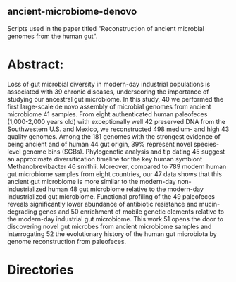 ## ancient-microbiome-denovo

Scripts used in the paper titled "Reconstruction of ancient microbial genomes from the human gut".

# Abstract:
Loss of gut microbial diversity in modern-day industrial populations is associated with  39 chronic diseases, underscoring the importance of studying our ancestral gut microbiome. In this study,  40 we performed the first large-scale de novo assembly of microbial genomes from ancient microbiome  41 samples. From eight authenticated human paleofeces (1,000-2,000 years old) with exceptionally well 42 preserved DNA from the Southwestern U.S. and Mexico, we reconstructed 498 medium- and high 43 quality genomes. Among the 181 genomes with the strongest evidence of being ancient and of human  44 gut origin, 39% represent novel species-level genome bins (SGBs). Phylogenetic analysis and tip dating  45 suggest an approximate diversification timeline for the key human symbiont Methanobrevibacter  46 smithii. Moreover, compared to 789 modern human gut microbiome samples from eight countries, our  47 data shows that this ancient gut microbiome is more similar to the modern-day non-industrialized human  48 gut microbiome relative to the modern-day industrialized gut microbiome. Functional profiling of the  49 paleofeces reveals significantly lower abundance of antibiotic resistance and mucin-degrading genes and  50 enrichment of mobile genetic elements relative to the modern-day industrial gut microbiome. This work  51 opens the door to discovering novel gut microbes from ancient microbiome samples and interrogating  52 the evolutionary history of the human gut microbiota by genome reconstruction from paleofeces. 

# Directories



